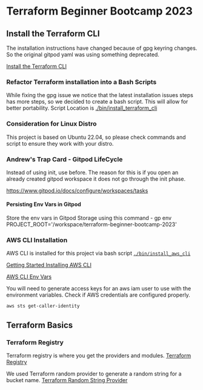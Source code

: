 # Terraform Beginner Bootcamp 2023


## Install the Terraform CLI

The installation instructions have changed because of gpg keyring changes. So the original gitpod yaml was using something deprecated. 

[Install the Terraform CLI](https://developer.hashicorp.com/terraform/tutorials/aws-get-started/install-cli)


### Refactor Terraform installation into a Bash Scripts

While fixing the gpg issue we notice that the latest installation issues steps has more steps, so we decided to create a bash script. This will allow for better portability. Script Location is [./bin/install_terraform_cli](./bin/install_terraform_cli)


### Consideration for Linux Distro

This project is based on Ubuntu 22.04, so please check commands and script to ensure they work with your distro.


### Andrew's Trap Card - Gitpod LifeCycle

Instead of using init, use before. The reason for this is if you open an already created gitpod workspace it does not go through the init phase.

https://www.gitpod.io/docs/configure/workspaces/tasks



#### Persisting Env Vars in Gitpod

Store the env vars in Gitpod Storage using this command -  gp env PROJECT_ROOT='/workspace/terraform-beginner-bootcamp-2023'


### AWS CLI Installation

AWS CLI is installed for this project via bash script [`./bin/install_aws_cli`](./bin/install_aws_cli)

[Getting Started Installing AWS CLI](https://docs.aws.amazon.com/cli/latest/userguide/getting-started-install.html)

[AWS CLI Env Vars](https://docs.aws.amazon.com/cli/latest/userguide/cli-configure-envvars.html)


You will need to generate access keys for an aws iam user to use with the environment variables.
Check if AWS credentials are configured properly.
```sh
aws sts get-caller-identity
```

## Terraform Basics

### Terraform Registry

Terraform registry is where you get the providers and modules. [Terraform Registry](https://registry.terraform.io)


We used Terraform random provider to generate a random string for a bucket name. [Terraform Random String Provider](https://registry.terraform.io/providers/hashicorp/random/latest/docs/resources/string)